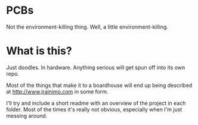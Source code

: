 # PCBs
Not the environment-killing thing. Well, a little environment-killing.


# What is this?
Just doodles. In hardware. Anything serious will get spun off into its own repo.

Most of the things that make it to a boardhouse will end up being described at http://www.jrainimo.com in some form.

I'll try and include a short readme with an overview of the project in each folder. Most of the times it's really not obvious, especially when I'm just messing around.